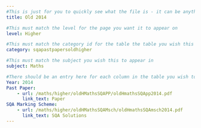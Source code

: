 ```yaml
---
#This is just for you to quickly see what the file is - it can be anything you want
title: Old 2014

#This must match the level for the page you want it to appear on
level: Higher

#This must match the category id for the table the table you wish this to appear in
category: sqapastpapersoldhigher

#This must match the subject you wish this to appear in
subject: Maths

#There should be an entry here for each column in the table you wish to populate:
Year: 2014
Past Paper:
    - url: /maths/higher/oldHMathsSQAPP/oldHmathsSQApp2014.pdf
      link_text: Paper
SQA Marking Scheme:
    - url: /maths/higher/oldHMathsSQAMsch/oldHmathsSQAmsch2014.pdf
      link_text: SQA Solutions
---
```


